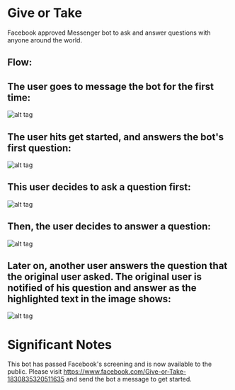 # Give or Take  
Facebook approved Messenger bot to ask and answer questions with anyone around the world.

## Flow:

## The user goes to message the bot for the first time:

![alt tag](https://github.com/LinusGordon/GiveOrTake/blob/master/welcomeScreen.png)

## The user hits get started, and answers the bot's first question:

![alt tag](https://github.com/LinusGordon/GiveOrTake/blob/master/welcomeMessage.png)

## This user decides to ask a question first:

![alt tag](https://github.com/LinusGordon/GiveOrTake/blob/master/askedQuestion.png)

## Then, the user decides to answer a question:

![alt tag](https://github.com/LinusGordon/GiveOrTake/blob/master/answeredQuestion.png)

## Later on, another user answers the question that the original user asked. The original user is notified of his question and answer as the highlighted text in the image shows:

![alt tag](https://github.com/LinusGordon/GiveOrTake/blob/master/questionAnswered.png)

# Significant Notes
This bot has passed Facebook's screening and is now available to the public. 
Please visit https://www.facebook.com/Give-or-Take-1830835320511635 and send the bot a message to get started.
